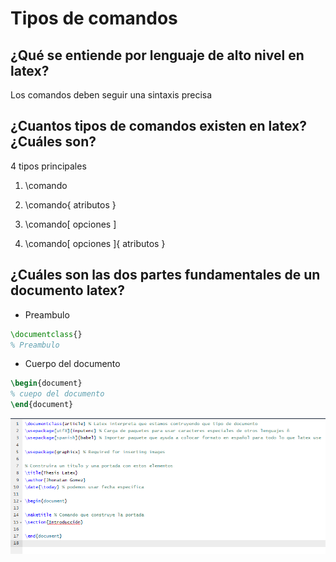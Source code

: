 # Tipos de comandos

## ¿Qué se entiende por lenguaje de alto nivel en latex?

Los comandos deben seguir una sintaxis precisa


## ¿Cuantos tipos de comandos existen en latex? ¿Cuáles son?

4 tipos principales

1. \comando 

2. \comando{ atributos }

3. \comando[ opciones ]

4. \comando[ opciones ]{ atributos }

## ¿Cuáles son las dos partes fundamentales de un documento latex?

- Preambulo 

```latex
\documentclass{}
% Preambulo
```


- Cuerpo del documento

```latex
\begin{document}
% cuepo del documento
\end{document}

```

![](figures/comandoinicio.png)


